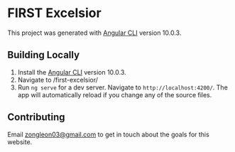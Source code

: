 # FIRST Excelsior

This project was generated with [Angular CLI](https://github.com/angular/angular-cli) version 10.0.3.

## Building Locally

1. Install the [Angular CLI](https://github.com/angular/angular-cli) version 10.0.3.
2. Navigate to /first-excelsior/
3. Run `ng serve` for a dev server. Navigate to `http://localhost:4200/`. The app will automatically reload if you change any of the source files.

## Contributing

Email zongleon03@gmail.com to get in touch about the goals for this website.
